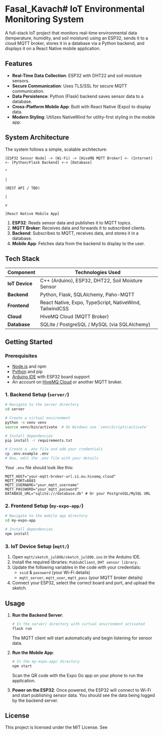 # Fasal_Kavach# IoT Environmental Monitoring System

A full-stack IoT project that monitors real-time environmental data (temperature, humidity, and soil moisture) using an ESP32, sends it to a cloud MQTT broker, stores it in a database via a Python backend, and displays it on a React Native mobile application.

## Features

- **Real-Time Data Collection**: ESP32 with DHT22 and soil moisture sensors.
- **Secure Communication**: Uses TLS/SSL for secure MQTT communication.
- **Data Persistence**: Python (Flask) backend saves sensor data to a database.
- **Cross-Platform Mobile App**: Built with React Native (Expo) to display data.
- **Modern Styling**: Utilizes NativeWind for utility-first styling in the mobile app.

## System Architecture

The system follows a simple, scalable architecture:

```
[ESP32 Sensor Node] -> (Wi-Fi) -> [HiveMQ MQTT Broker] <- (Internet) <- [Python/Flask Backend] <-> [Database]
                                                                                ^
                                                                                |
                                                                         (REST API / TBD)
                                                                                |
                                                                                v
                                                                      [React Native Mobile App]
```

1.  **ESP32**: Reads sensor data and publishes it to MQTT topics.
2.  **MQTT Broker**: Receives data and forwards it to subscribed clients.
3.  **Backend**: Subscribes to MQTT, receives data, and stores it in a database.
4.  **Mobile App**: Fetches data from the backend to display to the user.

## Tech Stack

| Component      | Technologies Used                                       |
| -------------- | ------------------------------------------------------- |
| **IoT Device** | C++ (Arduino), ESP32, DHT22, Soil Moisture Sensor       |
| **Backend**    | Python, Flask, SQLAlchemy, Paho-MQTT                    |
| **Frontend**   | React Native, Expo, TypeScript, NativeWind, TailwindCSS |
| **Cloud**      | HiveMQ Cloud (MQTT Broker)                              |
| **Database**   | SQLite / PostgreSQL / MySQL (via SQLAlchemy)            |

## Getting Started

### Prerequisites

- [Node.js](https://nodejs.org/) and npm
- [Python](https://www.python.org/) and pip
- [Arduino IDE](https://www.arduino.cc/en/software) with ESP32 board support
- An account on [HiveMQ Cloud](https://www.hivemq.com/cloud/) or another MQTT broker.

### 1. Backend Setup (`server/`)

```bash
# Navigate to the server directory
cd server

# Create a virtual environment
python -m venv venv
source venv/bin/activate  # On Windows use `venv\Scripts\activate`

# Install dependencies
pip install -r requirements.txt

# Create a .env file and add your credentials
cp .env.example .env
# Now, edit the .env file with your details
```

Your `.env` file should look like this:
```
MQTT_HOST="your-mqtt-broker-url.s1.eu.hivemq.cloud"
MQTT_PORT=8883
MQTT_USERNAME="your_mqtt_username"
MQTT_PASSWORD="your_mqtt_password"
DATABASE_URL="sqlite:///database.db" # Or your PostgreSQL/MySQL URL
```

### 2. Frontend Setup (`my-expo-app/`)

```bash
# Navigate to the mobile app directory
cd my-expo-app

# Install dependencies
npm install
```

### 3. IoT Device Setup (`mqtt/`)

1.  Open `mqtt/sketch_jul09b/sketch_jul09b.ino` in the Arduino IDE.
2.  Install the required libraries: `PubSubClient`, `DHT sensor library`.
3.  Update the following variables in the code with your credentials:
    - `ssid` & `password` (your Wi-Fi details)
    - `mqtt_server`, `mqtt_user`, `mqtt_pass` (your MQTT broker details)
4.  Connect your ESP32, select the correct board and port, and upload the sketch.

## Usage

1.  **Run the Backend Server**:
    ```bash
    # In the server/ directory with virtual environment activated
    flask run
    ```
    The MQTT client will start automatically and begin listening for sensor data.

2.  **Run the Mobile App**:
    ```bash
    # In the my-expo-app/ directory
    npm start
    ```
    Scan the QR code with the Expo Go app on your phone to run the application.

3.  **Power on the ESP32**:
    Once powered, the ESP32 will connect to Wi-Fi and start publishing sensor data. You should see the data being logged by the backend server.

## License

This project is licensed under the MIT License. See